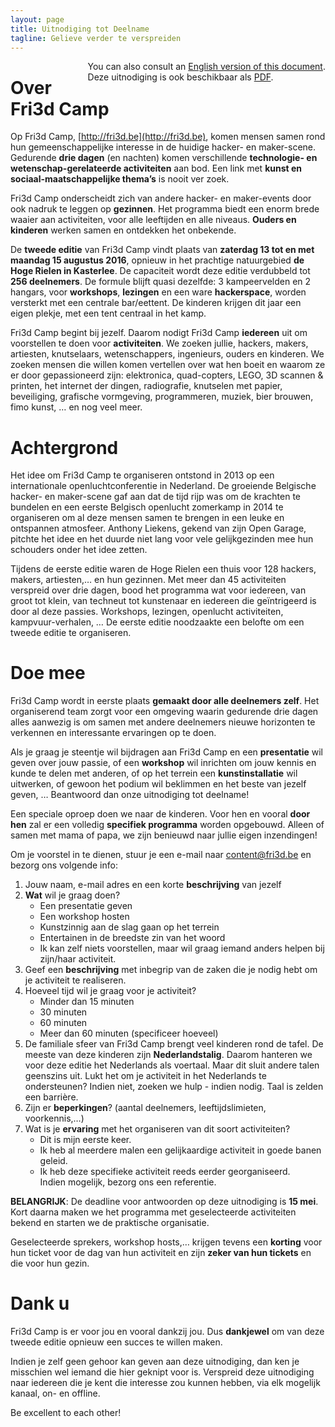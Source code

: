 ```yaml
---
layout: page
title: Uitnodiging tot Deelname
tagline: Gelieve verder te verspreiden
---
```

<div style="float:right">
  You can also consult an <a href="en/">English version of this document</a>.<br>
  Deze uitnodiging is ook beschikbaar als <a href="../assets/Fri3dCamp2016-UTD.pdf">PDF</a>.
</div>

# Over Fri3d Camp

Op Fri3d Camp, [http://fri3d.be](http://fri3d.be), komen mensen samen rond hun gemeenschappelijke interesse in de huidige hacker- en maker-scene. Gedurende **drie dagen** (en nachten) komen verschillende **technologie- en wetenschap-gerelateerde activiteiten** aan bod. Een link met **kunst en sociaal-maatschappelijke thema’s** is nooit ver zoek.

Fri3d Camp onderscheidt zich van andere hacker- en maker-events door ook nadruk te leggen op **gezinnen**. Het programma biedt een enorm brede waaier aan activiteiten, voor alle leeftijden en alle niveaus. **Ouders en kinderen** werken samen en ontdekken het onbekende.

De **tweede editie** van Fri3d Camp vindt plaats van **zaterdag 13 tot en met maandag 15 augustus 2016**, opnieuw in het prachtige natuurgebied **de Hoge Rielen in Kasterlee**. De capaciteit wordt deze editie verdubbeld tot **256 deelnemers**. De formule blijft quasi dezelfde: 3 kampeervelden en 2 hangars, voor **workshops**, **lezingen** en een ware **hackerspace**, worden versterkt met een centrale bar/eettent. De kinderen krijgen dit jaar een eigen plekje, met een tent centraal in het kamp.

Fri3d Camp begint bij jezelf. Daarom nodigt Fri3d Camp **iedereen** uit om voorstellen te doen voor **activiteiten**. We zoeken jullie, hackers, makers, artiesten, knutselaars, wetenschappers, ingenieurs, ouders en kinderen. We zoeken mensen die willen komen vertellen over wat hen boeit en waarom ze er door gepassioneerd zijn: elektronica, quad-copters, LEGO, 3D scannen & printen, het internet der dingen, radiografie, knutselen met papier, beveiliging, grafische vormgeving, programmeren, muziek, bier brouwen, fimo kunst, … en nog veel meer.

# Achtergrond

Het idee om Fri3d Camp te organiseren ontstond in 2013 op een internationale openluchtconferentie in Nederland. De groeiende Belgische hacker- en maker-scene gaf aan dat de tijd rijp was om de krachten te bundelen en een eerste Belgisch openlucht zomerkamp in 2014 te organiseren om al deze mensen samen te brengen in een leuke en ontspannen atmosfeer. Anthony Liekens, gekend van zijn Open Garage, pitchte het idee en het duurde niet lang voor vele gelijkgezinden mee hun schouders onder het idee zetten.

Tijdens de eerste editie waren de Hoge Rielen een thuis voor 128 hackers, makers, artiesten,… en hun gezinnen. Met meer dan 45 activiteiten verspreid over drie dagen, bood het programma wat voor iedereen, van groot tot klein, van techneut tot kunstenaar en iedereen die geïntrigeerd is door al deze passies. Workshops, lezingen, openlucht activiteiten, kampvuur-verhalen, … De eerste editie noodzaakte een belofte om een tweede editie te organiseren.

# Doe mee

Fri3d Camp wordt in eerste plaats **gemaakt door alle deelnemers zelf**. Het organiserend team zorgt voor een omgeving waarin gedurende drie dagen alles aanwezig is om samen met andere deelnemers nieuwe horizonten te verkennen en interessante ervaringen op te doen.

Als je graag je steentje wil bijdragen aan Fri3d Camp en een **presentatie** wil geven over jouw passie, of een **workshop** wil inrichten om jouw kennis en kunde te delen met anderen, of op het terrein een **kunstinstallatie** wil uitwerken, of gewoon het podium wil beklimmen en het beste van jezelf geven, … Beantwoord dan onze uitnodiging tot deelname!

Een speciale oproep doen we naar de kinderen. Voor hen en vooral **door hen** zal er een volledig **specifiek programma** worden opgebouwd. Alleen of samen met mama of papa, we zijn benieuwd naar jullie eigen inzendingen!

Om je voorstel in te dienen, stuur je een e-mail naar [content@fri3d.be](mailto:content@fri3d.be) en bezorg ons volgende info:

1. Jouw naam, e-mail adres en een korte **beschrijving** van jezelf
2. **Wat** wil je graag doen?
    * Een presentatie geven
    * Een workshop hosten
    * Kunstzinnig aan de slag gaan op het terrein
    * Entertainen in de breedste zin van het woord
    * Ik kan zelf niets voorstellen, maar wil graag iemand anders helpen bij zijn/haar activiteit.
3. Geef een **beschrijving** met inbegrip van de zaken die je nodig hebt om je activiteit te realiseren.
4. Hoeveel tijd wil je graag voor je activiteit?
    * Minder dan 15 minuten
    * 30 minuten
    * 60 minuten
    * Meer dan 60 minuten (specificeer hoeveel)
5. De familiale sfeer van Fri3d Camp brengt veel kinderen rond de tafel. De meeste van deze kinderen zijn **Nederlandstalig**. Daarom hanteren we voor deze editie het Nederlands als voertaal. Maar dit sluit andere talen geenszins uit. Lukt het om je activiteit in het Nederlands te ondersteunen? Indien niet, zoeken we hulp - indien nodig. Taal is zelden een barrière.
6. Zijn er **beperkingen**? (aantal deelnemers, leeftijdslimieten, voorkennis,…)
7. Wat is je **ervaring** met het organiseren van dit soort activiteiten?
    * Dit is mijn eerste keer.
    * Ik heb al meerdere malen een gelijkaardige activiteit in goede banen geleid.
    * Ik heb deze specifieke activiteit reeds eerder georganiseerd.<br>Indien mogelijk, bezorg ons een referentie.

**BELANGRIJK**: De deadline voor antwoorden op deze uitnodiging is **15 mei**. Kort daarna maken we het programma met geselecteerde activiteiten bekend en starten we de praktische organisatie.

Geselecteerde sprekers, workshop hosts,… krijgen tevens een **korting** voor hun ticket voor de dag van hun activiteit en zijn **zeker van hun tickets** en die voor hun gezin.

# Dank u

Fri3d Camp is er voor jou en vooral dankzij jou. Dus **dankjewel** om van deze tweede editie opnieuw een succes te willen maken.

Indien je zelf geen gehoor kan geven aan deze uitnodiging, dan ken je misschien wel iemand die hier geknipt voor is. Verspreid deze uitnodiging naar iedereen die je kent die interesse zou kunnen hebben, via elk mogelijk kanaal, on- en offline.

Be excellent to each other!
